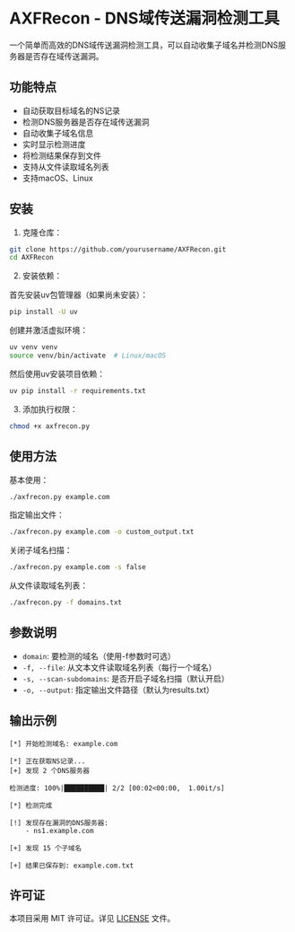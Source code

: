# AXFRecon - DNS域传送漏洞检测工具

一个简单而高效的DNS域传送漏洞检测工具，可以自动收集子域名并检测DNS服务器是否存在域传送漏洞。

## 功能特点

- 自动获取目标域名的NS记录
- 检测DNS服务器是否存在域传送漏洞
- 自动收集子域名信息
- 实时显示检测进度
- 将检测结果保存到文件
- 支持从文件读取域名列表
- 支持macOS、Linux

## 安装

1. 克隆仓库：
```bash
git clone https://github.com/yourusername/AXFRecon.git
cd AXFRecon
```

2. 安装依赖：

首先安装uv包管理器（如果尚未安装）：
```bash
pip install -U uv
```

创建并激活虚拟环境：
```bash
uv venv venv
source venv/bin/activate  # Linux/macOS
```

然后使用uv安装项目依赖：
```bash
uv pip install -r requirements.txt
```

3. 添加执行权限：
```bash
chmod +x axfrecon.py
```

## 使用方法

基本使用：
```bash
./axfrecon.py example.com
```

指定输出文件：
```bash
./axfrecon.py example.com -o custom_output.txt
```

关闭子域名扫描：
```bash
./axfrecon.py example.com -s false
```

从文件读取域名列表：
```bash
./axfrecon.py -f domains.txt
```

## 参数说明

- `domain`: 要检测的域名（使用-f参数时可选）
- `-f, --file`: 从文本文件读取域名列表（每行一个域名）
- `-s, --scan-subdomains`: 是否开启子域名扫描（默认开启）
- `-o, --output`: 指定输出文件路径（默认为results.txt）

## 输出示例

```
[*] 开始检测域名: example.com

[*] 正在获取NS记录...
[+] 发现 2 个DNS服务器

检测进度: 100%|██████████| 2/2 [00:02<00:00,  1.00it/s]

[*] 检测完成

[!] 发现存在漏洞的DNS服务器:
    - ns1.example.com

[+] 发现 15 个子域名

[+] 结果已保存到: example.com.txt
```

## 许可证

本项目采用 MIT 许可证。详见 [LICENSE](LICENSE) 文件。
